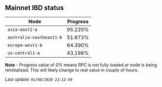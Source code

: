 ## **Mainnet** IBD status


Node | Progress
--- | ---
`asia-east2-a` | 95.220%
`australia-southeast1-b` | 51.673%
`europe-west1-b` | 64.390%
`us-central1-a` | 43.198%


**Note** - Progress value of *0%* means RPC is not fully loaded or node is being reinitialized. This will likely change to real value in couple of hours.


Last update: `01/08/2020 22:12:49`
